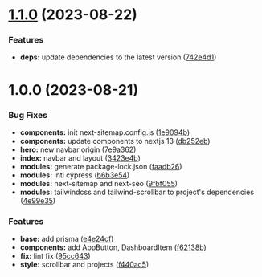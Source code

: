 # [1.1.0](https://github.com/Teshiification/Portfolio2023/compare/v1.0.0...v1.1.0) (2023-08-22)


### Features

* **deps:** update dependencies to the latest version ([742e4d1](https://github.com/Teshiification/Portfolio2023/commit/742e4d1d0c200083d1bf13e83ecc85ebe7186ac4))

# 1.0.0 (2023-08-21)


### Bug Fixes

* **components:** init next-sitemap.config.js ([1e9094b](https://github.com/Teshiification/Portfolio2023/commit/1e9094b96dfda8f0d697b1044ec0086ae6b339e4))
* **components:** update components to nextjs 13 ([db252eb](https://github.com/Teshiification/Portfolio2023/commit/db252eb62a7e2983f75b6cd12d5a4d2b7f3d8f46))
* **hero:** new navbar origin ([7e9a362](https://github.com/Teshiification/Portfolio2023/commit/7e9a362c40bfb65d8d86ec03f29def416cb90dd9))
* **index:** navbar and layout ([3423e4b](https://github.com/Teshiification/Portfolio2023/commit/3423e4bc0b359698ae39cf0fc57b157228cd9ce4))
* **modules:** generate package-lock.json ([faadb26](https://github.com/Teshiification/Portfolio2023/commit/faadb26b53909b4f266016674f5584a50cf545ac))
* **modules:** inti cypress ([b6b3e54](https://github.com/Teshiification/Portfolio2023/commit/b6b3e54a8f591fe9479790ca640db02ac7404f37))
* **modules:** next-sitemap and next-seo ([9fbf055](https://github.com/Teshiification/Portfolio2023/commit/9fbf0558c7d9fc9a7065ef0025dd2d04283a0456))
* **modules:** tailwindcss and tailwind-scrollbar to project's dependencies ([4e99e35](https://github.com/Teshiification/Portfolio2023/commit/4e99e357468d3e705fc715ce5d0e142ef17f3f17))


### Features

* **base:** add prisma ([e4e24cf](https://github.com/Teshiification/Portfolio2023/commit/e4e24cff96fa844b8474cda2fbd142582c077cbe))
* **components:** add AppButton, DashboardItem ([f62138b](https://github.com/Teshiification/Portfolio2023/commit/f62138b5554911ac0ec1192c95ad81d19d742965))
* **fix:** lint fix ([95cc643](https://github.com/Teshiification/Portfolio2023/commit/95cc643216ed0e662fa0f586a124b7a4277e6d51))
* **style:** scrollbar and projects ([f440ac5](https://github.com/Teshiification/Portfolio2023/commit/f440ac528b0f626f74fbd546cd46c08fda872309))
